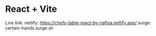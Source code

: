 # React + Vite
Live link: netlify: https://chefs-table-react-by-nafisa.netlify.app/
surge: certain-hands.surge.sh 
